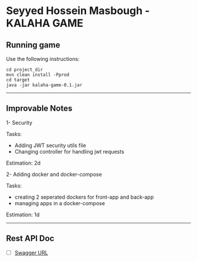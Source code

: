 # Seyyed Hossein Masbough - KALAHA GAME



## Running game 
Use the following instructions:

```
cd project_dir
mvn clean install -Pprod
cd target
java -jar kalaha-game-0.1.jar

```

***
## Improvable Notes


1- Security

Tasks:
- Adding JWT security utils file
- Changing controller for handling jwt requests

Estimation: 2d

2- Adding docker and docker-compose

Tasks:
- creating 2 seperated dockers for front-app and back-app
- managing apps in a docker-compose

Estimation: 1d

***

## Rest API Doc

- [ ] [Swagger URL](http://localhost:8080/api/swagger-ui/index.html)
